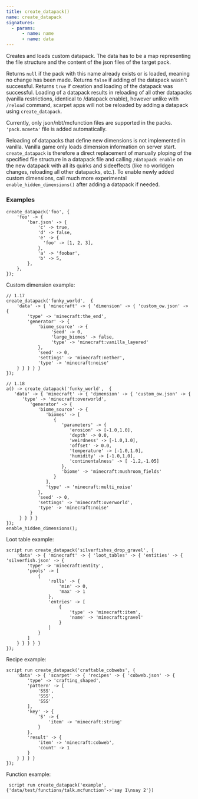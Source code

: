 ```yaml
---
title: create_datapack()
name: create_datapack
signatures:
  - params:
      - name: name
      - name: data
---
```


Creates and loads custom datapack. The data has to be a map representing the
file structure and the content of the json files of the target pack.

Returns `null` if the pack with this name already exists or is loaded, meaning
no change has been made. Returns `false` if adding of the datapack wasn't
successful. Returns `true` if creation and loading of the datapack was
successful. Loading of a datapack results in reloading of all other datapacks
(vanilla restrictions, identical to /datapack enable), however unlike with
`/reload` command, scarpet apps will not be reloaded by adding a datapack using
`create_datapack`.

Currently, only json/nbt/mcfunction files are supported in the packs.
`'pack.mcmeta'` file is added automatically.

Reloading of datapacks that define new dimensions is not implemented in vanilla.
Vanilla game only loads dimension information on server start. `create_datapack`
is therefore a direct replacement of manually ploping of the specified file
structure in a datapack file and calling `/datapack enable` on the new datapack
with all its quirks and sideeffects (like no worldgen changes, reloading all
other datapacks, etc.). To enable newly added custom dimensions, call much more
experimental `enable_hidden_dimensions()` after adding a datapack if needed.

### Examples

```scarpet
create_datapack('foo', {
    'foo' -> {
        'bar.json' -> {
            'c' -> true,
            'd' -> false,
            'e' -> {
              'foo' -> [1, 2, 3],
            },
            'a' -> 'foobar',
            'b' -> 5,
        },
    },
});
```

Custom dimension example:

```scarpet
// 1.17
create_datapack('funky_world',  {
    'data' -> { 'minecraft' -> { 'dimension' -> { 'custom_ow.json' -> {
        'type' -> 'minecraft:the_end',
        'generator' -> {
            'biome_source' -> {
                 'seed' -> 0,
                 'large_biomes' -> false,
                 'type' -> 'minecraft:vanilla_layered'
            },
            'seed' -> 0,
            'settings' -> 'minecraft:nether',
            'type' -> 'minecraft:noise'
    } } } } }
});

// 1.18
a() -> create_datapack('funky_world',  {
   'data' -> { 'minecraft' -> { 'dimension' -> { 'custom_ow.json' -> {
      'type' -> 'minecraft:overworld',
         'generator' -> {
            'biome_source' -> {
               'biomes' -> [
                  {
                     'parameters' -> {
                        'erosion' -> [-1.0,1.0],
                        'depth' -> 0.0,
                        'weirdness' -> [-1.0,1.0],
                        'offset' -> 0.0,
                        'temperature' -> [-1.0,1.0],
                        'humidity' -> [-1.0,1.0],
                        'continentalness' -> [ -1.2,-1.05]
                     },
                     'biome' -> 'minecraft:mushroom_fields'
                  }
               ],
               'type' -> 'minecraft:multi_noise'
            },
            'seed' -> 0,
            'settings' -> 'minecraft:overworld',
            'type' -> 'minecraft:noise'
         }
     } } } }
});
enable_hidden_dimensions();
```

Loot table example:

```scarpet
script run create_datapack('silverfishes_drop_gravel', {
    'data' -> { 'minecraft' -> { 'loot_tables' -> { 'entities' -> { 'silverfish.json' -> {
        'type' -> 'minecraft:entity',
        'pools' -> [
            {
                'rolls' -> {
                    'min' -> 0,
                    'max' -> 1
                },
                'entries' -> [
                    {
                        'type' -> 'minecraft:item',
                        'name' -> 'minecraft:gravel'
                    }
                ]
            }
        ]
    } } } } }
});
```

Recipe example:

```scarpet
script run create_datapack('craftable_cobwebs', {
    'data' -> { 'scarpet' -> { 'recipes' -> { 'cobweb.json' -> {
        'type' -> 'crafting_shaped',
        'pattern' -> [
            'SSS',
            'SSS',
            'SSS'
        ],
        'key' -> {
            'S' -> {
                'item' -> 'minecraft:string'
            }
        },
        'result' -> {
            'item' -> 'minecraft:cobweb',
            'count' -> 1
        }
    } } } }
});
```

Function example:

```scarpet
 script run create_datapack('example',{'data/test/functions/talk.mcfunction'->'say 1\nsay 2'})
```
